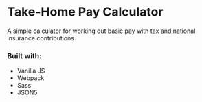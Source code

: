 # Take-Home Pay Calculator

A simple calculator for working out basic pay with tax and national insurance contributions.


### Built with:

- Vanilla JS
- Webpack
- Sass
- JSON5